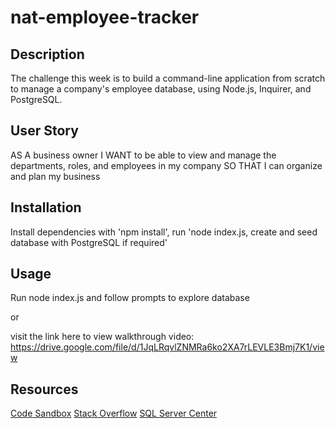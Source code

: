 # nat-employee-tracker

## Description

The challenge this week is to build a command-line application from scratch to manage a company's employee database, using Node.js, Inquirer, and PostgreSQL.

## User Story

AS A business owner
I WANT to be able to view and manage the departments, roles, and employees in my company
SO THAT I can organize and plan my business

## Installation

Install dependencies with 'npm install', run 'node index.js, create and seed database with PostgreSQL if required'

## Usage

Run node index.js and follow prompts to explore database

or

visit the link here to view walkthrough video: https://drive.google.com/file/d/1JqLRqvlZNMRa6ko2XA7rLEVLE3Bmj7K1/view

## Resources

<a href="https://codesandbox.io/p/sandbox/employee-tracker-9nhd3">Code Sandbox</a>
<a href="https://stackoverflow.com/questions/65486284/sql-how-to-connect-managers-to-employee">Stack Overflow</a>
<a href="https://www.sqlservercentral.com/articles/working-with-sql-server-in-visual-studio-code">SQL Server Center</a>